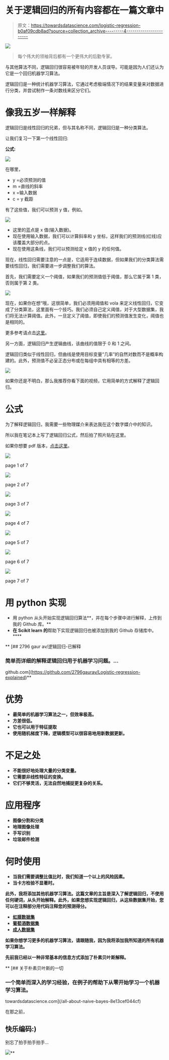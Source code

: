 # 关于逻辑回归的所有内容都在一篇文章中

> 原文：<https://towardsdatascience.com/logistic-regression-b0af09cdb8ad?source=collection_archive---------4----------------------->

![](img/34532b67e9ef92c898598b08acd0a52b.png)

> 每个伟大的领袖背后都有一个更伟大的后勤专家。

与其他算法不同，逻辑回归很容易被年轻的开发人员误导。可能是因为人们还认为它是一个回归机器学习算法。

逻辑回归是一种统计机器学习算法，它通过考虑极端情况下的结果变量来对数据进行分类，并尝试制作一条对数线来区分它们。

# 像我五岁一样解释

逻辑回归是线性回归的兄弟，但与其名称不同，逻辑回归是一种分类算法。

让我们复习一下第一个线性回归:

**公式:**

![](img/8119089bb905e7a9083bf41dffb78049.png)

在哪里，

*   y =必须预测的值
*   m =直线的斜率
*   x =输入数据
*   c = y 截距

有了这些值，我们可以预测 y 值，例如。

![](img/1a1eaeba0e4b7125cccad77c7b1d58c8.png)

*   这里的蓝点是 x 值(输入数据)。
*   现在使用输入数据，我们可以计算斜率和 y 坐标，这样我们的预测线(红线)应该覆盖大部分的点。
*   现在使用这条线，我们可以预测给定 x 值的 y 的任何值。

现在，线性回归需要注意的一点是，它适用于连续数据，但如果我们的分类算法需要线性回归，我们需要进一步调整我们的算法。

首先，我们需要定义一个阈值，如果我们的预测值低于阈值，那么它属于第 1 类，否则属于第 2 类。

![](img/ef5e665ed9f0adb9ded60d73db4dd6dd.png)

现在，如果你在想“哦，这很简单，我们必须用阈值和 vola 来定义线性回归，它变成了分类算法，这里面有一个技巧。我们必须自己定义阈值，对于大型数据集，我们将无法计算阈值。此外，一旦定义了阈值，即使我们的预测值发生变化，阈值也是相同的。

更多参考请点击[这里](https://stats.stackexchange.com/questions/22381/why-not-approach-classification-through-regression)。

另一方面，逻辑回归产生逻辑曲线，该曲线的值限于 0 和 1 之间。

逻辑回归类似于线性回归，但曲线是使用目标变量“几率”的自然对数而不是概率构建的。此外，预测值不必呈正态分布或在每组中具有相等的方差。

![](img/d5267c9aa1726f37c3c0b43f28076810.png)

如果你还是不明白，那么我推荐你看下面的视频，它用简单的方式解释了逻辑回归。

# 公式

为了解释逻辑回归，我需要一些物理媒介来表达我在这个数字媒介中的知识。

所以我在笔记本上写了逻辑回归公式，然后拍了照片贴在这里。

如果你想要 pdf 版本，[点击这里](https://drive.google.com/file/d/11Lsg-zF3yTZOp3KHBi0bYAeY4F1ayt1r/view?usp=sharing)。

![](img/802e746519049b2ea61ce3f819404fc6.png)

page 1 of 7

![](img/6cc77597cf8ec5ddbdeff5d8610eea1a.png)

page 2 of 7

![](img/8fc61701c8a919f721ff2b40c0e92442.png)

page 3 of 7

![](img/145fcc2b53b0b92f38929c37a04672a6.png)

page 4 of 7

![](img/4be1e8e1cd4b629c4bb58d8eeea95834.png)

page 5 of 7

![](img/ebc6b70b0dfcf94f5f4fa7f62d966115.png)

page 6 of 7

![](img/9487ada709151c4940308cf4641a5ff9.png)

page 7 of 7

# 用 python 实现

*   用 python 从头开始实现逻辑回归算法**，并在每个步骤中进行解释，上传到我的 Github 库。**
*   **在 Scikit learn 的**帮助下实现逻辑回归也被添加到我的 Github 存储库中。****

**[](https://github.com/2796gaurav/Logistic-regression-explained) [## 2796 gaur av/逻辑回归-已解释

### 简单而详细的解释逻辑回归用于机器学习问题。…

github.com](https://github.com/2796gaurav/Logistic-regression-explained)** 

# **优势**

*   **最简单的机器学习算法之一，但效率极高。**
*   **方差很低。**
*   **它也可以用于特征提取**
*   **使用随机梯度下降，逻辑模型可以很容易地用新数据更新。**

# **不足之处**

*   **不能很好地处理大量的分类变量。**
*   **它需要非线性特征的变换。**
*   **它们不够灵活，无法自然地捕捉更复杂的关系。**

# **应用程序**

*   **图像分割和分类**
*   **地理图像处理**
*   **手写识别**
*   **垃圾邮件检测**

# **何时使用**

*   **当我们需要调整比值比时，我们知道一个以上的风险因素。**
*   **当卡方检验不显著时。**

**此外，我将添加其他机器学习算法。这篇文章的主旨是深入了解逻辑回归，不使用任何硬词，从头开始解释。此外，如果您想实现逻辑回归，从这些数据集开始，您可以在注释部分用代码注释您的预测得分。**

*   **[虹膜数据集](https://archive.ics.uci.edu/ml/datasets/iris)**
*   **[葡萄酒数据集](https://archive.ics.uci.edu/ml/datasets/Wine)**
*   **[成人数据集](https://archive.ics.uci.edu/ml/datasets/Adult)**

**如果你想学习更多的机器学习算法，请跟随我，因为我将添加我所知道的所有机器学习算法。**

**先前我已经以一种非常基本的信息方式添加了朴素贝叶斯解释。**

**[](/all-about-naive-bayes-8e13cef044cf) [## 关于朴素贝叶斯的一切

### 一个简单而深入的学习经验，在例子的帮助下从零开始学习一个机器学习算法。

towardsdatascience.com](/all-about-naive-bayes-8e13cef044cf) 

在那之前，

## 快乐编码:)

别忘了拍手拍手拍手…

![](img/a1381cbbe903af758657a56ac641e29c.png)**